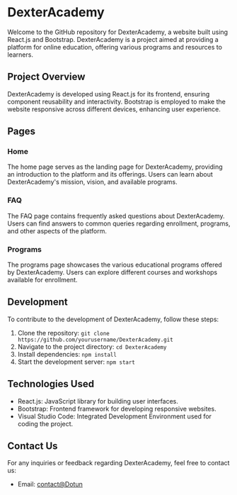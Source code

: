 # DexterAcademy

Welcome to the GitHub repository for DexterAcademy, a website built using React.js and Bootstrap. DexterAcademy is a project aimed at providing a platform for online education, offering various programs and resources to learners.

## Project Overview

DexterAcademy is developed using React.js for its frontend, ensuring component reusability and interactivity. Bootstrap is employed to make the website responsive across different devices, enhancing user experience.

## Pages

### Home

The home page serves as the landing page for DexterAcademy, providing an introduction to the platform and its offerings. Users can learn about DexterAcademy's mission, vision, and available programs.

### FAQ

The FAQ page contains frequently asked questions about DexterAcademy. Users can find answers to common queries regarding enrollment, programs, and other aspects of the platform.

### Programs

The programs page showcases the various educational programs offered by DexterAcademy. Users can explore different courses and workshops available for enrollment.

## Development

To contribute to the development of DexterAcademy, follow these steps:

1. Clone the repository: `git clone https://github.com/yourusername/DexterAcademy.git`
2. Navigate to the project directory: `cd DexterAcademy`
3. Install dependencies: `npm install`
4. Start the development server: `npm start`

## Technologies Used

- React.js: JavaScript library for building user interfaces.
- Bootstrap: Frontend framework for developing responsive websites.
- Visual Studio Code: Integrated Development Environment used for coding the project.

## Contact Us

For any inquiries or feedback regarding DexterAcademy, feel free to contact us:

- Email: [contact@Dotun](mailto:akandeayomidotun444@gmail.com)
